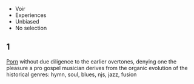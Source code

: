 - Voir
- Experiences
- Unbiased
- No selection

## 1


[Porn](https://m.youtube.com/watch?v=qS0IsmEAoJY) without due diligence to the earlier overtones, denying one the pleasure a pro gospel musician derives from the organic evolution of the historical genres: hymn, soul, blues, njs, jazz, fusion 
